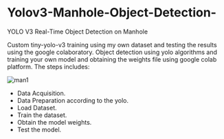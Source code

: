 # Yolov3-Manhole-Object-Detection-
YOLO V3 Real-Time Object Detection on Manhole

Custom tiny-yolo-v3 training using my own dataset and testing the results using the google colaboratory. Object detection using yolo algorithms and training your own model and obtaining the weights file using google colab platform. The steps includes:

![man1](https://user-images.githubusercontent.com/53295619/75602869-27d25200-5aef-11ea-9c64-25e9d79c12cc.jpg)


- Data Acquisition.
- Data Preparation according to the yolo.
- Load Dataset.
- Train the dataset.
- Obtain the model weights.
- Test the model.

